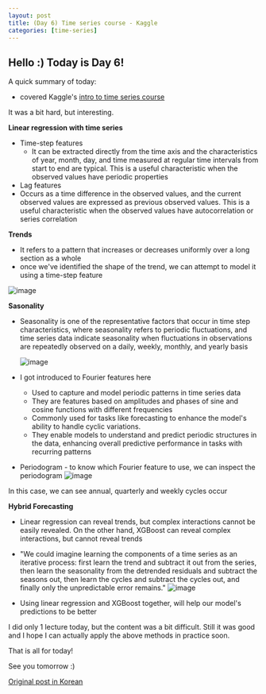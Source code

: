 ```yaml
---
layout: post
title: (Day 6) Time series course - Kaggle
categories: [time-series]
---
```


## Hello :) Today is Day 6!
A quick summary of today:
* covered Kaggle's [intro to time series course](https://www.kaggle.com/learn/time-series)

It was a bit hard, but interesting.

**Linear regression with time series**
* Time-step features
  *  It can be extracted directly from the time axis and the characteristics of year, month, day, and time measured at regular time intervals from start to end are typical. This is a useful characteristic when the observed values have periodic properties
*  Lag features
  * Occurs as a time difference in the observed values, and the current observed values are expressed as previous observed values. This is a useful characteristic when the observed values have autocorrelation or series correlation

**Trends**
* It refers to a pattern that increases or decreases uniformly over a long section as a whole
* once we've identified the shape of the trend, we can attempt to model it using a time-step feature

![image](https://github.com/ivanstudyblog/ivanstudyblog.github.io/assets/167014511/1caf4f47-3707-470d-9c5f-bfedba3dad2e)

**Sasonality**
* Seasonality is one of the representative factors that occur in time step characteristics, where seasonality refers to periodic fluctuations, and time series data indicate seasonality when fluctuations in observations are repeatedly observed on a daily, weekly, monthly, and yearly basis

  ![image](https://github.com/ivanstudyblog/ivanstudyblog.github.io/assets/167014511/05f016e2-184e-4c9d-84bb-7a9daed185e4)

* I got introduced to Fourier features here
  * Used to capture and model periodic patterns in time series data
  * They are features based on amplitudes and phases of sine and cosine functions with different frequencies
  * Commonly used for tasks like forecasting to enhance the model's ability to handle cyclic variations.
  * They enable models to understand and predict periodic structures in the data, enhancing overall predictive performance in tasks with recurring patterns
 
* Periodogram - to know which Fourier feature to use, we can inspect the periodogram
  ![image](https://github.com/ivanstudyblog/ivanstudyblog.github.io/assets/167014511/90cb00e7-022d-492e-86fd-bdd85c10dfdc)

In this case, we can see annual, quarterly and weekly cycles occur

**Hybrid Forecasting**
* Linear regression can reveal trends, but complex interactions cannot be easily revealed. On the other hand, XGBoost can reveal complex interactions, but cannot reveal trends
* "We could imagine learning the components of a time series as an iterative process: first learn the trend and subtract it out from the series, then learn the seasonality from the detrended residuals and subtract the seasons out, then learn the cycles and subtract the cycles out, and finally only the unpredictable error remains."
![image](https://github.com/ivanstudyblog/ivanstudyblog.github.io/assets/167014511/6863430f-5837-4bac-8d6e-a4afc4fe8bcb)

* Using linear regression and XGBoost together, will help our model's predictions to be better

I did only 1 lecture today, but the content was a bit difficult. Still it was good and I hope I can actually apply the above methods in practice soon.

That is all for today!

See you tomorrow :)

[Original post in Korean](https://50daysml.blogspot.com/2024/01/day-6-time-series-course-kaggle.html)
  
